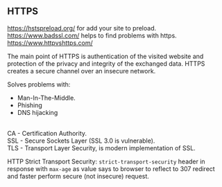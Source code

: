 HTTPS
-

https://hstspreload.org/ for add your site to preload.
https://www.badssl.com/ helps to find problems with https.
https://www.httpvshttps.com/

The main point of HTTPS is
authentication of the visited website and protection of the privacy and integrity of the exchanged data.
HTTPS creates a secure channel over an insecure network.

Solves problems with:

* Man-In-The-Middle.
* Phishing
* DNS hijacking

<br>CA - Certification Authority.
<br>SSL - Secure Sockets Layer (SSL 3.0 is vulnerable).
<br>TLS - Transport Layer Security, is modern implementation of SSL.

HTTP Strict Transport Security:
`strict-transport-security` header in response with `max-age` as value
says to browser to reflect to 307 redirect and faster perform secure (not insecure) request.

<meta http-equiv="Content-Security-Policy" content="upgrade-insecure-requests">
